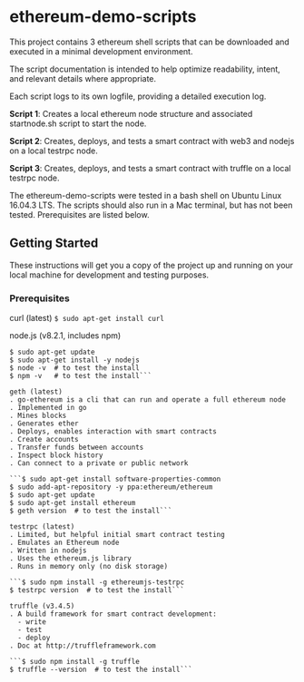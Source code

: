 # ethereum-demo-scripts

This project contains 3 ethereum shell scripts that can be downloaded and executed in a minimal development environment.

The script documentation is intended to help optimize readability, intent, and relevant details where appropriate.

Each script logs to its own logfile, providing a detailed execution log.

__Script 1__: Creates a local ethereum node structure and associated startnode.sh script to start the node.

__Script 2__: Creates, deploys, and tests a smart contract with web3 and nodejs on a local testrpc node.

__Script 3__: Creates, deploys, and tests a smart contract with truffle on a local testrpc node.

The ethereum-demo-scripts were tested in a bash shell on Ubuntu Linux 16.04.3 LTS. The scripts should also run in a Mac terminal, but has not been tested. Prerequisites are listed below.

## Getting Started

These instructions will get you a copy of the project up and running on your local machine for
development and testing purposes.

### Prerequisites

curl (latest)
  ```$ sudo apt-get install curl```

node.js (v8.2.1, includes npm)
  ```$ curl -sL https://deb.nodesource.com/setup_8.x | sudo -E bash -
  $ sudo apt-get update
  $ sudo apt-get install -y nodejs
  $ node -v  # to test the install
  $ npm -v   # to test the install```

geth (latest)
  . go-ethereum is a cli that can run and operate a full ethereum node
  . Implemented in go
  . Mines blocks
  . Generates ether
  . Deploys, enables interaction with smart contracts
  . Create accounts
  . Transfer funds between accounts
  . Inspect block history
  . Can connect to a private or public network

  ```$ sudo apt-get install software-properties-common 
  $ sudo add-apt-repository -y ppa:ethereum/ethereum
  $ sudo apt-get update
  $ sudo apt-get install ethereum
  $ geth version  # to test the install```

testrpc (latest)
  . Limited, but helpful initial smart contract testing
  . Emulates an Ethereum node
  . Written in nodejs
  . Uses the ethereum.js library
  . Runs in memory only (no disk storage)

  ```$ sudo npm install -g ethereumjs-testrpc
  $ testrpc version  # to test the install```

truffle (v3.4.5)
  . A build framework for smart contract development:
    - write
    - test
    - deploy
  . Doc at http://truffleframework.com

  ```$ sudo npm install -g truffle
  $ truffle --version  # to test the install```

